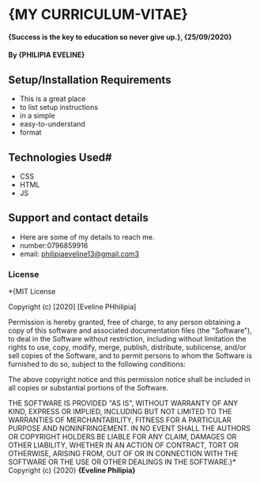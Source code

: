 # {MY CURRICULUM-VITAE}
#### {Success is the key to education so never give up.}, {25/09/2020}
#### By **{PHILIPIA EVELINE}**
## Setup/Installation Requirements
* This is a great place
* to list setup instructions
* in a simple
* easy-to-understand
* format
## Technologies Used#
* CSS
* HTML
* JS
## Support and contact details
* Here are some of my details to reach me.
*  number:0796859916
* email: philipiaeveline13@gmail.com3
### License
*{MIT License

Copyright (c) [2020] [Eveline PHhilipia]

Permission is hereby granted, free of charge, to any person obtaining a copy
of this software and associated documentation files (the "Software"), to deal
in the Software without restriction, including without limitation the rights
to use, copy, modify, merge, publish, distribute, sublicense, and/or sell
copies of the Software, and to permit persons to whom the Software is
furnished to do so, subject to the following conditions:

The above copyright notice and this permission notice shall be included in all
copies or substantial portions of the Software.

THE SOFTWARE IS PROVIDED "AS IS", WITHOUT WARRANTY OF ANY KIND, EXPRESS OR
IMPLIED, INCLUDING BUT NOT LIMITED TO THE WARRANTIES OF MERCHANTABILITY,
FITNESS FOR A PARTICULAR PURPOSE AND NONINFRINGEMENT. IN NO EVENT SHALL THE
AUTHORS OR COPYRIGHT HOLDERS BE LIABLE FOR ANY CLAIM, DAMAGES OR OTHER
LIABILITY, WHETHER IN AN ACTION OF CONTRACT, TORT OR OTHERWISE, ARISING FROM,
OUT OF OR IN CONNECTION WITH THE SOFTWARE OR THE USE OR OTHER DEALINGS IN THE
SOFTWARE.}*
Copyright (c) {2020} **{Eveline Philipia}**
  
